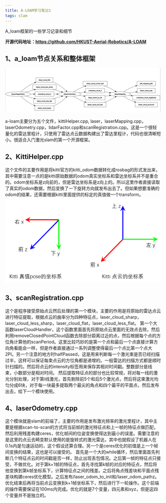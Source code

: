 ```yaml
---
title: A-LOAM学习笔记1
tags: slam
---
```


A_loam框架的一些学习记录和细节

<!--more-->
**开源代码地址：https://github.com/HKUST-Aerial-Robotics/A-LOAM**

## 1、a_loam节点关系和整体框架
![](/assets/a_loam/rqt_graph.png)

a-loam主要分为五个文件，kittiHelper.cpp, laser，laserMapping.cpp，laserOdometry.cpp，lidarFactor.cpp和scanRegistration.cpp。这是一个很轻量化的雷达里程计，只使用了雷达点云数据构建出了雷达里程计，代码也很清晰短小。很适合入门激光slam的第一个开源框架。

## 2、KittiHelper.cpp
这个文件的主要作用是将kitti官方的kitti_odom数据转化成rosbag的形式发出来，其中需要注意一点的是kitti原始数据的odom真实坐标系和雷达坐标系并不是重合的。odom坐标系是z向前的，但是雷达坐标系是z向上的。所以这里作者直接读取了真实的odom数据，然后变换了一下旋转方向就发布出去了。但如果想要准确的odom的结果，还需要根据kitti里面提供的标定的真值做一个transform。
![](/assets/a_loam/frame.png)

## 3、scanRegistration.cpp
这个是程序接受原始点云然后处理的第一个模块，主要的作用是将原始的雷达点云进行特征提取，根据点云的曲率分为四种特征点，laser_cloud_sharp，laser_cloud_less_sharp，laser_cloud_flat，laser_cloud_less_flat。
第一个大函数laserCloudHandler，这个函数里面首先将原始点云里面的无效点去除，然后利用removeClosedPointCloud函数去除部分距离过近的点，然后根据每个点的方位角计算他的scanPeriod。这里比较巧妙的是第一个点和最后一个点直接计算方向角看能会一样，但是作者直接通过一系列调整使得最后一个点比第一个点大2PI。另一个注意的地方时halfPassed，这是用来判断每一个激光束是否已经扫描过半，这样可以保证每束点云的方位角都是递增的。一般雷达的扫描方式都是顺时针扫描的。然后将点云的intensity标签用来保存其相对时间戳。整数部分是线束，小数部分是相对时间。
然后提取特征点的部分也比较常规，将对每一线的激光分别处理，对于第i线激光，首先剔除前5个和后5个激光点，然后将这束激光均匀分成6块，对于每一块最多提取两个最尖的角点和四个最平的平面点，然后发布出去，给下一个模块使用。

## 4、laserOdometry.cpp
这个模块就是slam的前端了，主要的作用是发布激光频率的激光里程计，其中主要是根据scan-to-scan的方式将当前帧的激光特征点和上一帧的特征点做匹配，然后利用残差构建ceres，优化帧间的位姿变换使得达到最小的误差。需要注意的是这里的点云去畸变默认使用的是旋转式的激光雷达，其中也就假设了机器人在0.1s内是匀速运动的，这个假设还算合理。另一个是ceres优化的初值是上一个帧间变换的结果，这也是可以接受的。
首先是一个大的while循环，然后里面首先判断几个特征点云的时间戳是否一样，防止出现丢包情况。之后第一帧的特征点只接受，不做优化。对于第k+1帧的特征点，首先寻找第k帧的对应的特征点，然后将他变换到第k帧坐标系下，计算特征点之间的残差。之后将角点残差块和平面点残差块构建ceres优化模型。之后发布/laser_odom_to_init和/laser_odom_pathz。优化结束后再将当前点云变换到k+1帧坐标系下，然后进行下一轮操作。这个前端的操作需要保证在100ms内完成。优化的就是7个变量，四元素和xyz，但是这四个变量并不是独立的。

